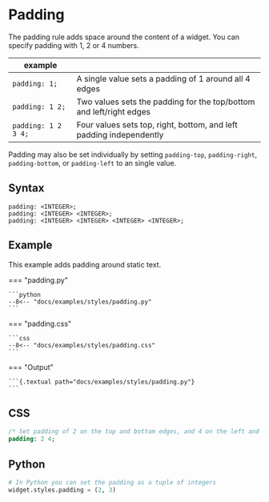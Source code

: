 # Padding

The padding rule adds space around the content of a widget. You can specify padding with 1, 2 or 4 numbers.

| example             |                                                                     |
| ------------------- | ------------------------------------------------------------------- |
| `padding: 1;`       | A single value sets a padding of 1 around all 4 edges               |
| `padding: 1 2;`     | Two values sets the padding for the top/bottom and left/right edges |
| `padding: 1 2 3 4;` | Four values sets top, right, bottom, and left padding independently |

Padding may also be set individually by setting `padding-top`, `padding-right`, `padding-bottom`, or `padding-left` to an single value.

## Syntax

```
padding: <INTEGER>;
padding: <INTEGER> <INTEGER>;
padding: <INTEGER> <INTEGER> <INTEGER> <INTEGER>;
```

## Example

This example adds padding around static text.

=== "padding.py"

    ```python
    --8<-- "docs/examples/styles/padding.py"
    ```

=== "padding.css"

    ```css
    --8<-- "docs/examples/styles/padding.css"
    ```

=== "Output"

    ```{.textual path="docs/examples/styles/padding.py"}
    ```

## CSS

```sass
/* Set padding of 2 on the top and bottom edges, and 4 on the left and right */
padding: 2 4;
```

## Python

```python
# In Python you can set the padding as a tuple of integers
widget.styles.padding = (2, 3)
```

